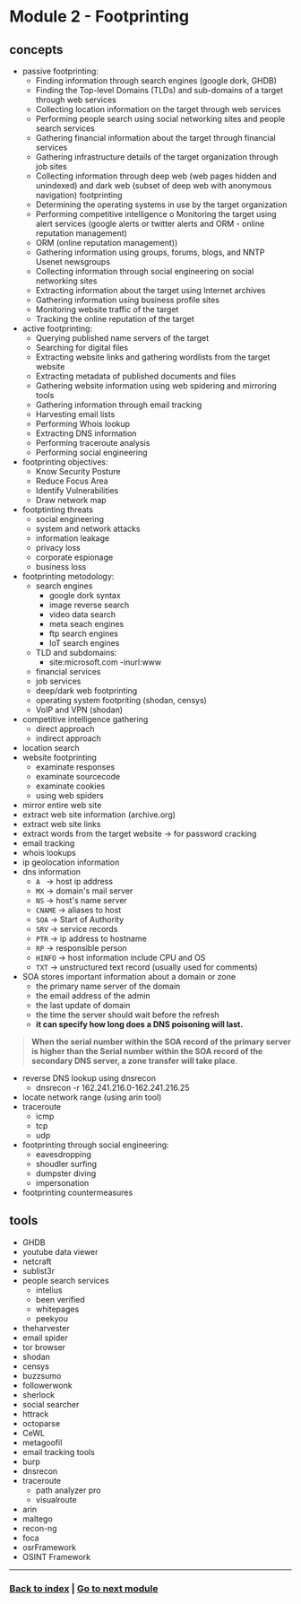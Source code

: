 # Module 2 - Footprinting

## concepts
- passive footprinting:
    - Finding information through search engines (google dork, GHDB)
    - Finding the Top-level Domains (TLDs) and sub-domains of a target through web services
    - Collecting location information on the target through web services
    - Performing people search using social networking sites and people search services
    - Gathering financial information about the target through financial services 
    - Gathering infrastructure details of the target organization through job sites
    - Collecting information through deep web (web pages hidden and unindexed) and dark web (subset of deep web with anonymous navigation) footprinting
    - Determining the operating systems in use by the target organization
    - Performing competitive intelligence o Monitoring the target using alert services (google alerts or twitter alerts and ORM - online reputation management)
    - ORM (online reputation management))
    - Gathering information using groups, forums, blogs, and NNTP Usenet newsgroups
    - Collecting information through social engineering on social networking sites
    - Extracting information about the target using Internet archives
    - Gathering information using business profile sites
    - Monitoring website traffic of the target
    - Tracking the online reputation of the target
- active footprinting:
    - Querying published name servers of the target 
    - Searching for digital files 
    - Extracting website links and gathering wordlists from the target website 
    - Extracting metadata of published documents and files 
    - Gathering website information using web spidering and mirroring tools 
    - Gathering information through email tracking
    - Harvesting email lists 
    - Performing Whois lookup 
    - Extracting DNS information 
    - Performing traceroute analysis 
    - Performing social engineering
- footprinting objectives:
    - Know Security Posture
    - Reduce Focus Area
    - Identify Vulnerabilities
    - Draw network map
- footptinting threats
    - social engineering
    - system and network attacks
    - information leakage
    - privacy loss
    - corporate espionage
    - business loss
- footprinting metodology:
    - search engines
        - google dork syntax
        - image reverse search
        - video data search
        - meta seach engines
        - ftp search engines
        - IoT search engines
    - TLD and subdomains:
        - site:microsoft.com -inurl:www
    - financial services
    - job services
    - deep/dark web footprinting
    - operating system footpriting (shodan, censys)
    - VoIP and VPN (shodan)
- competitive intelligence gathering
    - direct approach
    - indirect approach
- location search
- website footprinting
    - examinate responses
    - examinate sourcecode
    - examinate cookies
    - using web spiders
- mirror entire web site
- extract web site information (archive.org)
- extract web site links
- extract words from the target website -> for password cracking
- email tracking
- whois lookups
- ip geolocation information
- dns information
    - `A ` -> host ip address
    - `MX` -> domain's mail server
    - `NS` -> host's name server
    - `CNAME` -> aliases to host
    - `SOA` -> Start of Authority
    - `SRV` -> service records
    - `PTR` -> ip address to hostname
    - `RP` -> responsible person
    - `HINFO` -> host information include CPU and OS
    - `TXT` -> unstructured text record (usually used for comments)
- SOA stores important information about a domain or zone
    - the primary name server of the domain
    - the email address of the admin
    - the last update of domain
    - the time the server should wait before the refresh 
    - **it can specify how long does a DNS poisoning will last.**

> **When the serial number within the SOA record of the primary server is higher than the Serial number within the SOA record of the secondary DNS server, a zone transfer will take place**.

- reverse DNS lookup using dnsrecon
    - dnsrecon -r 162.241.216.0-162.241.216.25
- locate network range (using arin tool)
- traceroute
    - icmp
    - tcp
    - udp
- footprinting through social engineering:
    - eavesdropping
    - shoudler surfing
    - dumpster diving
    - impersonation
- footprinting countermeasures

## tools
- GHDB
- youtube data viewer
- netcraft
- sublist3r
- people search services
    - intelius
    - been verified
    - whitepages
    - peekyou
- theharvester
- email spider
- tor browser
- shodan
- censys
- buzzsumo
- followerwonk
- sherlock
- social searcher
- httrack
- octoparse
- CeWL
- metagoofil
- email tracking tools
- burp
- dnsrecon
- traceroute
    - path analyzer pro
    - visualroute
- arin
- maltego
- recon-ng
- foca
- osrFramework
- OSINT Framework

---
### [Back to index](../README.md) | [Go to next module](03.md)